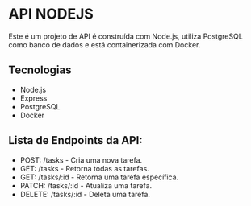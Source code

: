 # API NODEJS

Este é um projeto de API é construída com Node.js, utiliza PostgreSQL como banco de dados e está containerizada com Docker.

## Tecnologias

- Node.js
- Express
- PostgreSQL
- Docker

## Lista de Endpoints da API:
   * POST: /tasks - Cria uma nova tarefa.
   * GET: /tasks - Retorna todas as tarefas.
   * GET: /tasks/:id - Retorna uma tarefa específica.
   * PATCH: /tasks/:id - Atualiza uma tarefa.
   * DELETE: /tasks/:id - Deleta uma tarefa.



